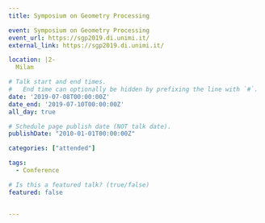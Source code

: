 ```yaml
---
title: Symposium on Geometry Processing

event: Symposium on Geometry Processing
event_url: https://sgp2019.di.unimi.it/
external_link: https://sgp2019.di.unimi.it/

location: |2-
  Milan

# Talk start and end times.
#   End time can optionally be hidden by prefixing the line with `#`.
date: '2019-07-08T00:00:00Z'
date_end: '2019-07-10T00:00:00Z'
all_day: true

# Schedule page publish date (NOT talk date).
publishDate: "2010-01-01T00:00:00Z"

categories: ["attended"]

tags:
  - Conference

# Is this a featured talk? (true/false)
featured: false


---
```

